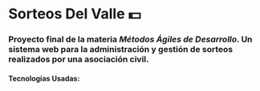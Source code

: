 # Sorteos Del Valle 💵

### Proyecto final de la materia _Métodos Ágiles de Desarrollo_. Un sistema web para la administración y gestión de sorteos realizados por una asociación civil.

#### Tecnologías Usadas:
